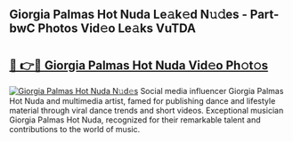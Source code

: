 ## Giorgia Palmas Hot Nuda Le𝚊k𝚎d N𝚞𝚍es - Part-bwC Photos Vid𝚎o Le𝚊ks VuTDA

# <h2><a href="http://fbc2ow.evod.top/?m=Giorgia+Palmas+Hot+Nuda">🔗 👉🔴 Giorgia Palmas Hot Nuda Vid𝚎o Ph𝚘t𝚘s</a></h2>

[![Giorgia Palmas Hot Nuda N𝚞d𝚎s](https://i.imgur.com/8V9OHl7.gif)](http://fbc2ow.evod.top/?m=Giorgia+Palmas+Hot+Nuda)
Social media influencer Giorgia Palmas Hot Nuda and multimedia artist, famed for publishing dance and lifestyle material through viral dance trends and short videos. Exceptional musician Giorgia Palmas Hot Nuda, recognized for their remarkable talent and contributions to the world of music. 
